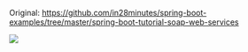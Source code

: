 Original: https://github.com/in28minutes/spring-boot-examples/tree/master/spring-boot-tutorial-soap-web-services

<image src="https://github.com/XLuffyStory/spring-boot-2-myBatis-with-h2/blob/master/RunResult.JPG">